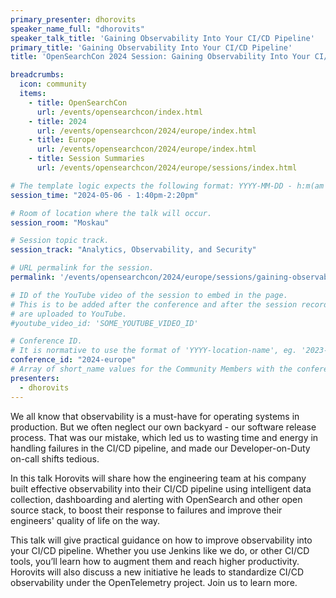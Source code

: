 ```yaml
---
primary_presenter: dhorovits
speaker_name_full: "dhorovits"
speaker_talk_title: 'Gaining Observability Into Your CI/CD Pipeline'
primary_title: 'Gaining Observability Into Your CI/CD Pipeline'
title: 'OpenSearchCon 2024 Session: Gaining Observability Into Your CI/CD Pipeline'

breadcrumbs:
  icon: community
  items:
    - title: OpenSearchCon
      url: /events/opensearchcon/index.html
    - title: 2024
      url: /events/opensearchcon/2024/europe/index.html
    - title: Europe
      url: /events/opensearchcon/2024/europe/index.html
    - title: Session Summaries
      url: /events/opensearchcon/2024/europe/sessions/index.html

# The template logic expects the following format: YYYY-MM-DD - h:m(am|pm)-(h:m(am|pm))
session_time: "2024-05-06 - 1:40pm-2:20pm"

# Room of location where the talk will occur.
session_room: "Moskau"

# Session topic track.
session_track: "Analytics, Observability, and Security"

# URL permalink for the session.
permalink: '/events/opensearchcon/2024/europe/sessions/gaining-observability-into-your-ci-cd-pipeline.html'

# ID of the YouTube video of the session to embed in the page.
# This is to be added after the conference and after the session recordings
# are uploaded to YouTube.
#youtube_video_id: 'SOME_YOUTUBE_VIDEO_ID'

# Conference ID.
# It is normative to use the format of 'YYYY-location-name', eg. '2023-north-america'.
conference_id: "2024-europe"
# Array of short_name values for the Community Members with the conference_speaker persona whom are presenting the session. This includes the primary_speaker indicated above and any other presenters (if any).
presenters:
  - dhorovits
---
```

We all know that observability is a must-have for operating systems in production. But we often neglect our own backyard - our software release process. That was our mistake, which led us to wasting time and energy in handling failures in the CI/CD pipeline, and made our Developer-on-Duty on-call shifts tedious.

In this talk Horovits will share how the engineering team at his company built effective observability into their CI/CD pipeline using intelligent data collection, dashboarding and alerting with OpenSearch and other open source stack, to boost their response to failures and improve their engineers' quality of life on the way.

This talk will give practical guidance on how to improve observability into your CI/CD pipeline. Whether you use Jenkins like we do, or other CI/CD tools, you’ll learn how to augment them and reach higher productivity. Horovits will also discuss a new initiative he leads to standardize CI/CD observability under the OpenTelemetry project. Join us to learn more.